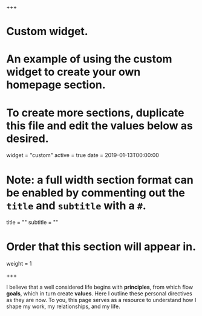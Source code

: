 +++
# Custom widget.
# An example of using the custom widget to create your own homepage section.
# To create more sections, duplicate this file and edit the values below as desired.
widget = "custom"
active = true
date = 2019-01-13T00:00:00

# Note: a full width section format can be enabled by commenting out the `title` and `subtitle` with a `#`.
title = ""
subtitle = ""

# Order that this section will appear in.
weight = 1

+++

I believe that a well considered life begins with **principles**, from which flow **goals**, which in turn create **values**. Here I outline these personal directives as they are now. To you, this page serves as a resource to understand how I shape my work, my relationships, and my life.